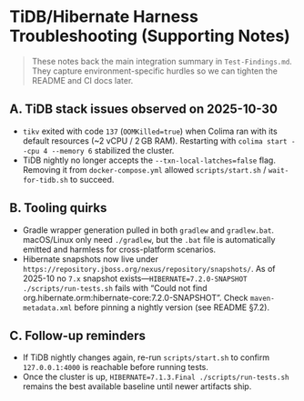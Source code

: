 # TiDB/Hibernate Harness Troubleshooting (Supporting Notes)

> These notes back the main integration summary in `Test-Findings.md`. They capture environment-specific hurdles so we can tighten the README and CI docs later.

## A. TiDB stack issues observed on 2025-10-30

- `tikv` exited with code `137` (`OOMKilled=true`) when Colima ran with its default resources (~2 vCPU / 2 GB RAM). Restarting with `colima start --cpu 4 --memory 6` stabilized the cluster.
- TiDB nightly no longer accepts the `--txn-local-latches=false` flag. Removing it from `docker-compose.yml` allowed `scripts/start.sh` / `wait-for-tidb.sh` to succeed.

## B. Tooling quirks

- Gradle wrapper generation pulled in both `gradlew` and `gradlew.bat`. macOS/Linux only need `./gradlew`, but the `.bat` file is automatically emitted and harmless for cross-platform scenarios.
- Hibernate snapshots now live under `https://repository.jboss.org/nexus/repository/snapshots/`. As of 2025-10 no `7.x` snapshot exists—`HIBERNATE=7.2.0-SNAPSHOT ./scripts/run-tests.sh` fails with “Could not find org.hibernate.orm:hibernate-core:7.2.0-SNAPSHOT”. Check `maven-metadata.xml` before pinning a nightly version (see README §7.2).

## C. Follow-up reminders

- If TiDB nightly changes again, re-run `scripts/start.sh` to confirm `127.0.0.1:4000` is reachable before running tests.
- Once the cluster is up, `HIBERNATE=7.1.3.Final ./scripts/run-tests.sh` remains the best available baseline until newer artifacts ship.
